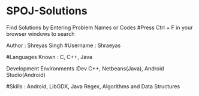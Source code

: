 # SPOJ-Solutions
Find Solutions by Entering Problem Names or Codes
#Press Ctrl + F in your browser windows to search

Author : Shreyas Singh
#Username : Shraeyas

#Languages Known : C, C++, Java

Development Environments :Dev C++, Netbeans(Java), Android Studio(Android)

#Skills : Android, LibGDX, Java Regex, Algorithms and Data Structures
